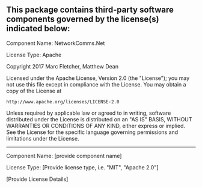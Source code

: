 This package contains third-party software components governed by the license(s) indicated below:
---------

Component Name: NetworkComms.Net

License Type: Apache

Copyright 2017 Marc Fletcher, Matthew Dean

Licensed under the Apache License, Version 2.0 (the "License");
you may not use this file except in compliance with the License.
You may obtain a copy of the License at

    http://www.apache.org/licenses/LICENSE-2.0

Unless required by applicable law or agreed to in writing, software
distributed under the License is distributed on an "AS IS" BASIS,
WITHOUT WARRANTIES OR CONDITIONS OF ANY KIND, either express or implied.
See the License for the specific language governing permissions and
limitations under the License.

---------
Component Name: [provide component name]

License Type: [Provide license type, i.e. "MIT", "Apache 2.0"]

[Provide License Details]

